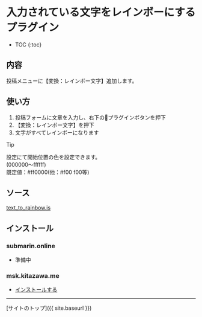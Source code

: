 # 入力されている文字をレインボーにするプラグイン

* TOC
{:toc}

## 内容
投稿メニューに【変換：レインボー文字】追加します。

## 使い方

1. 投稿フォームに文章を入力し、右下の🔌プラグインボタンを押下
2. 【変換：レインボー文字】を押下
3. 文字がすべてレインボーになります

> [!TIP]  
> 設定にて開始位置の色を設定できます。  
> (000000〜ffffff)  
> 既定値：#ff0000(他：#f00 f00等)

## ソース
[text_to_rainbow.is](https://github.com/elysion-pre/MisskeyPlugins/blob/main/src/text_to_rainbow.is)

## インストール

### submarin.online
 - 準備中

### msk.kitazawa.me
- [インストールする](https://msk.kitazawa.me/install-extentions?url=https://elysion-pre.github.io/MisskeyPlugins/json/text_to_rainbow.json&hash=e5c8bcff386512edd987484052280b3a9f214a9e6c1aa437f79f7b808ff56a736823ce05f6e340f640b0f876c15a8c3504bc17c9e402c9e69570fa3a9c8c19a5)

----

[サイトのトップ]({{ site.baseurl }})
